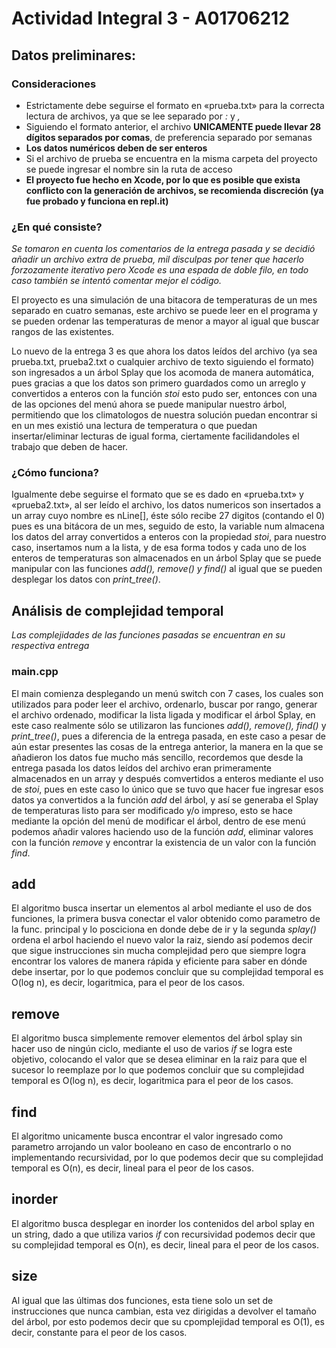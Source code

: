 # Actividad Integral 3 - A01706212
## Datos preliminares:

### Consideraciones

- Estrictamente debe seguirse el formato en «prueba.txt» para la correcta lectura de archivos, ya que se lee separado por _:_ y _,_
- Siguiendo el formato anterior, el archivo **UNICAMENTE puede llevar 28 dígitos separados por comas**, de preferencia separado por semanas
- **Los datos numéricos deben de ser enteros**
- Si el archivo de prueba se encuentra en la misma carpeta del proyecto se puede ingresar el nombre sin la ruta de acceso
- **El proyecto fue hecho en Xcode, por lo que es posible que exista conflicto con la generación de archivos, se recomienda discreción (ya fue probado y funciona en repl.it)**

### ¿En qué consiste?

_Se tomaron en cuenta los comentarios de la entrega pasada y se decidió añadir un archivo extra de prueba, mil disculpas por tener que hacerlo forzozamente
iterativo pero Xcode es una espada de doble filo, en todo caso también se intentó comentar mejor el código._

El proyecto es una simulación de una bitacora de temperaturas de un mes separado en cuatro semanas, este archivo se puede leer en el programa y se pueden ordenar
las temperaturas de menor a mayor al igual que buscar rangos de las existentes.

Lo nuevo de la entrega 3 es que ahora los datos leídos del archivo (ya sea prueba.txt, prueba2.txt o cualquier archivo de texto siguiendo el formato) son ingresados a un árbol
Splay que los acomoda de manera automática, pues gracias a que los datos son primero guardados como un arreglo y convertidos a enteros con la función _stoi_ esto pudo ser,
entonces con una de las opciones del menú ahora se puede manipular nuestro árbol, permitiendo que los climatologos de nuestra solución puedan encontrar si en un mes existió
una lectura de temperatura o que puedan insertar/eliminar lecturas de igual forma, ciertamente facilidandoles el trabajo que deben de hacer.

### ¿Cómo funciona?

Igualmente debe seguirse el formato que se es dado en «prueba.txt» y «prueba2.txt», al ser leído el archivo, los datos numericos son insertados a un array
cuyo nombre es nLine[], éste sólo recibe 27 digitos (contando el 0) pues es una bitácora de un mes, seguido de esto, la variable num almacena los datos del array
convertidos a enteros con la propiedad _stoi_, para nuestro caso, insertamos num a la lista, y de esa forma todos y cada uno de los enteros de temperaturas son
almacenados en un árbol Splay que se puede manipular con las funciones _add(), remove() y find()_ al igual que se pueden desplegar los datos con _print_tree()_.

## Análisis de complejidad temporal

_Las complejidades de las funciones pasadas se encuentran en su respectiva entrega_

### main.cpp
El main comienza desplegando un menú switch con 7 cases, los cuales son utilizados para poder leer el archivo, ordenarlo, buscar por rango, generar el archivo 
ordenado, modificar la lista ligada y modificar el árbol Splay, en este caso realmente sólo se utilizaron las funciones _add(), remove(), find()_ y _print_tree()_, 
pues a diferencia de la entrega pasada, en este caso a pesar de aún estar presentes las cosas de la entrega anterior, la manera en la que se añadieron los datos fue 
mucho más sencillo, recordemos que desde la entrega pasada los datos leídos del archivo eran primeramente almacenados en un array y después comvertidos a enteros mediante el uso 
de _stoi_, pues en este caso lo único que se tuvo que hacer fue ingresar esos datos ya convertidos a la función _add_ del árbol, y así se generaba el Splay de temperaturas
listo para ser modificado y/o impreso, esto se hace mediante la opción del menú de modificar el árbol, dentro de ese menú podemos añadir valores haciendo
uso de la función _add_, eliminar valores con la función _remove_ y encontrar la existencia de un valor con la función _find_.

## add
El algoritmo busca insertar un elementos al arbol mediante el uso de dos funciones, la primera busva conectar el valor obtenido como parametro de la func. principal
y lo posciciona en donde debe de ir y la segunda _splay()_ ordena el arbol haciendo el nuevo valor la raiz, siendo así podemos decir que sigue instrucciones sin 
mucha complejidad pero que siempre logra encontrar los valores de manera rápida y eficiente para saber
en dónde debe insertar, por lo que podemos concluir que su complejidad temporal es O(log n), es decir, logaritmica, para el peor de los casos.

## remove
El algoritmo busca simplemente remover elementos del árbol splay sin hacer uso de ningún ciclo, mediante el uso de varios _if_ se logra este objetivo, colocando el
valor que se desea eliminar en la raiz para que el sucesor lo reemplaze por lo que podemos concluir que su complejidad temporal es O(log n), es decir, logaritmica 
para el peor de los casos.

## find
El algoritmo unicamente busca encontrar el valor ingresado como parametro arrojando un valor booleano en caso de encontrarlo o no implementando recursividad, por lo
que podemos decir que su complejidad temporal es O(n), es decir, lineal para el peor de los casos.

## inorder
El algoritmo busca desplegar en inorder los contenidos del arbol splay en un string, dado a que utiliza varios _if_ con recursividad podemos decir que su
complejidad temporal es O(n), es decir, lineal para el peor de los casos.

## size
Al igual que las últimas dos funciones, esta tiene solo un set de instrucciones que nunca cambian, esta vez dirigidas a devolver el tamaño del árbol, por esto podemos decir que su cpomplejidad temporal es O(1), es decir, constante para el peor de los casos.

